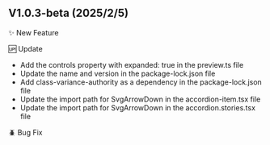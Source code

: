 ## V1.0.3-beta (2025/2/5)

✨ New Feature

🆙 Update

- Add the controls property with expanded: true in the preview.ts file
- Update the name and version in the package-lock.json file
- Add class-variance-authority as a dependency in the package-lock.json file
- Update the import path for SvgArrowDown in the accordion-item.tsx file
- Update the import path for SvgArrowDown in the accordion.stories.tsx file

🪲 Bug Fix
